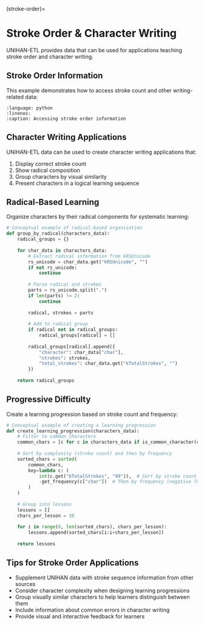(stroke-order)=

# Stroke Order & Character Writing

UNIHAN-ETL provides data that can be used for applications teaching stroke order and character writing.

## Stroke Order Information

This example demonstrates how to access stroke count and other writing-related data:

```{literalinclude} ../../tests/examples/test_stroke_order.py
:language: python
:linenos:
:caption: Accessing stroke order information
```

## Character Writing Applications

UNIHAN-ETL data can be used to create character writing applications that:

1. Display correct stroke count
2. Show radical composition
3. Group characters by visual similarity
4. Present characters in a logical learning sequence

## Radical-Based Learning

Organize characters by their radical components for systematic learning:

```python
# Conceptual example of radical-based organization
def group_by_radical(characters_data):
    radical_groups = {}
    
    for char_data in characters_data:
        # Extract radical information from kRSUnicode
        rs_unicode = char_data.get("kRSUnicode", "")
        if not rs_unicode:
            continue
            
        # Parse radical and strokes
        parts = rs_unicode.split(".")
        if len(parts) != 2:
            continue
            
        radical, strokes = parts
        
        # Add to radical group
        if radical not in radical_groups:
            radical_groups[radical] = []
            
        radical_groups[radical].append({
            "character": char_data["char"],
            "strokes": strokes,
            "total_strokes": char_data.get("kTotalStrokes", "")
        })
    
    return radical_groups
```

## Progressive Difficulty

Create a learning progression based on stroke count and frequency:

```python
# Conceptual example of creating a learning progression
def create_learning_progression(characters_data):
    # Filter to common characters
    common_chars = [c for c in characters_data if is_common_character(c)]
    
    # Sort by complexity (stroke count) and then by frequency
    sorted_chars = sorted(
        common_chars,
        key=lambda c: (
            int(c.get("kTotalStrokes", "99")),  # Sort by stroke count first
            -get_frequency(c["char"])  # Then by frequency (negative for desc)
        )
    )
    
    # Group into lessons
    lessons = []
    chars_per_lesson = 10
    
    for i in range(0, len(sorted_chars), chars_per_lesson):
        lessons.append(sorted_chars[i:i+chars_per_lesson])
    
    return lessons
```

## Tips for Stroke Order Applications

- Supplement UNIHAN data with stroke sequence information from other sources
- Consider character complexity when designing learning progressions
- Group visually similar characters to help learners distinguish between them
- Include information about common errors in character writing
- Provide visual and interactive feedback for learners
